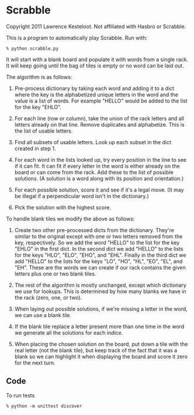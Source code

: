 Scrabble
========

Copyright 2011 Lawrence Kesteloot. Not affiliated with Hasbro or Scrabble.

This is a program to automatically play Scrabble. Run with:

    % python scrabble.py

It will start with a blank board and populate it with words from a single rack.
It will keep going until the bag of tiles is empty or no word can be laid out.

The algorithm is as follows:

1. Pre-process dictionary by taking each word and adding it to a dict where the
    key is the alphabetized unique letters in the word and the value is a list
    of words. For example "HELLO" would be added to the list for the key "EHLO".

2. For each line (row or column), take the union of the rack letters and all
    letters already on that line. Remove duplicates and alphabetize. This is
    the list of usable letters.

3. Find all subsets of usable letters. Look up each subset in the dict created
    in step 1.

4. For each word in the lists looked up, try every position in the line to see
    if it can fit. It can fit if every letter in the word is either already
    on the board or can come from the rack. Add these to the list of possible
    solutions. (A solution is a word along with its position and orientation.)

5. For each possible solution, score it and see if it's a legal move. (It may
    be illegal if a perpendicular word isn't in the dictionary.)

6. Pick the solution with the highest score.

To handle blank tiles we modify the above as follows:

1. Create two other pre-processed dicts from the dictionary. They're similar
    to the original except with one or two letters removed from the key, respectively.
    So we add the word "HELLO" to the list for the key "EHLO" in the first dict.
    In the second dict we add "HELLO" to the lists for the keys "HLO", "ELO", "EHO",
    and "EHL". Finally in the third dict we add "HELLO" to the lists for the
    keys "LO", "HO", "HL", "EO", "EL", and "EH". These are the words we can
    create if our rack contains the given letters plus one or two blank tiles.

2. The rest of the algorithm is mostly unchanged, except which dictionary we use
    for lookups. This is determined by how many blanks we have in the rack (zero,
    one, or two).

3. When laying out possible solutions, if we're missing a letter in the word,
    we can use a blank tile.

4. If the blank tile replace a letter present more than one time in the word we
    generate all the solutions for each indice.

5. When placing the chosen solution on the board, put down a tile with the real
    letter (not the blank tile), but keep track of the fact that it was a blank
    so we can highlight it when displaying the board and score it zero for the
    next turn.

Code
----

To run tests

    % python -m unittest discover
